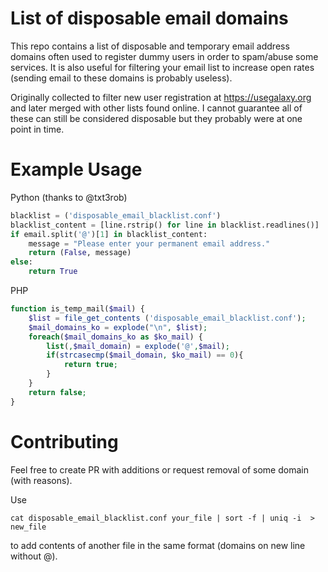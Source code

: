 List of disposable email domains
========================

This repo contains a list of disposable and temporary email address domains often used to register dummy users in order to spam/abuse some services. It is also useful for filtering your email list to increase open rates (sending email to these domains is probably useless).

Originally collected to filter new user registration at https://usegalaxy.org and later merged with other lists found online. I cannot guarantee all of these can still be considered disposable but they probably were at one point in time.

Example Usage
=============
Python (thanks to @txt3rob)
```Python
blacklist = ('disposable_email_blacklist.conf')
blacklist_content = [line.rstrip() for line in blacklist.readlines()]
if email.split('@')[1] in blacklist_content:
    message = "Please enter your permanent email address."
    return (False, message)
else:
    return True
```
PHP
```php
function is_temp_mail($mail) {
    $list = file_get_contents ('disposable_email_blacklist.conf');
    $mail_domains_ko = explode("\n", $list);
    foreach($mail_domains_ko as $ko_mail) {
        list(,$mail_domain) = explode('@',$mail);
        if(strcasecmp($mail_domain, $ko_mail) == 0){
            return true;
        }
    }
    return false;
}
```

Contributing
============
Feel free to create PR with additions or request removal of some domain (with reasons).

Use 

`cat disposable_email_blacklist.conf your_file | sort -f | uniq -i  > new_file`

to add contents of another file in the same format (domains on new line without @).
